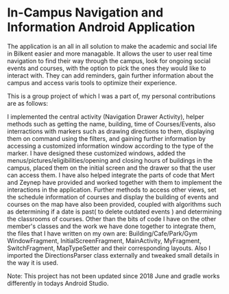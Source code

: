 # In-Campus Navigation and Information Android Application

The application is an all in all solution to make the academic and social life in Bilkent easier and more managable. It allows the user to user real time navigation to find their way through the campus, look for ongoing social events and courses, with the option to pick the ones they would like to interact with. They can add reminders, gain further information about the campus and access varis tools to optimize their experience.

This is a group project of which I was a part of, my personal contributions are as follows:

I implemented the central activity (Navigation Drawer Activity), helper methods such as getting the name, building, time of Courses/Events, also interractions with markers such as drawing directions to them, displaying them on command using the filters, and gaining further information by accessing a customized information window according to the type of the marker. I have designed these customized windows, added the menus/pictures/eligibilities/opening and closing hours of buildings in the campus, placed them on the initial screen and the drawer so that the user can access them. I have also helped integrate the parts of code that Mert and Zeynep have provided and worked together with them to implement the interactions in the application. Further methods to access other views, set the schedule information of courses and display the building of events and courses on the map have also been provided, coupled with algorithms such as determining if a date is past( to delete outdated events ) and determining the classrooms of courses. Other than the bits of code I have on the other member's classes and the work we have done together to integrate them, the files that I have written on my own are: Building/Cafe/Park/Gym WindowFragment, InitialScreenFragment, MainActivity, MyFragment, SwitchFragment, MapTypeSetter and their corresponding layouts. Also I imported the DirectionsParser class externally and tweaked small details in the way it is used. 

Note: This project has not been updated since 2018 June and gradle works differently in todays Android Studio.
